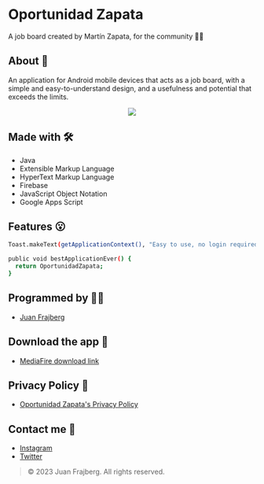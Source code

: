 # Oportunidad Zapata
A job board created by Martín Zapata, for the community 💼🤝

## About 🤔
An application for Android mobile devices that acts as a job board, with a simple and easy-to-understand design, and a usefulness and potential that exceeds the limits.

<p align="center">
  <img src=https://github.com/juanfrajberg/OportunidadZapata/assets/76226647/7295cf18-d22a-492a-bf2d-7e7a066aba25"/>
</p>

## Made with 🛠
- Java
- Extensible Markup Language
- HyperText Markup Language
- Firebase
- JavaScript Object Notation
- Google Apps Script

## Features 😮
```sh
Toast.makeText(getApplicationContext(), "Easy to use, no login required, secure and available for everyone!", Toast.LENGTH_SHORT).show();

public void bestApplicationEver() {
  return OportunidadZapata;
}
```

## Programmed by 👨‍💻
- [Juan Frajberg]

## Download the app 📱
- [MediaFire download link]

## Privacy Policy 🔐
- [Oportunidad Zapata's Privacy Policy]

## Contact me 👋
- [Instagram]
- [Twitter]

> © 2023 Juan Frajberg. All rights reserved.

[//]: # (URLs used in this document)
[Juan Frajberg]: <https://github.com/juanfrajberg>
[MediaFire download link]: <https://www.mediafire.com/file/gzsn8cyincsi8zo/Oportunidad_Zapata.apk/file>
[Instagram]: <https://instagram.com/juanfrajberg>
[Twitter]: <https://twitter.com/juanfrajberg>
[Oportunidad Zapata's Privacy Policy]: <https://www.app-privacy-policy.com/live.php?token=sGoYZc8mXE2ePRBENBjsm6HsOolzCtkn>
